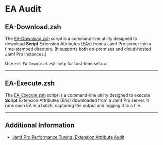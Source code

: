 # EA Audit

## EA-Download.zsh
The [EA-Download.zsh](./EA-Download.zsh) script is a command-line utility designed to download **Script** Extension Attributes (EAs) from a Jamf Pro server into a time-stamped directory. (It supports both on-premises and cloud-hosted Jamf Pro instances.)

Use `zsh EA-Download.zsh help` for first-time set up.

---

## EA-Execute.zsh
The [EA-Execute.zsh](./EA-Execute.zsh) script is a command-line utility designed to execute **Script** Extension Attributes (EAs) downloaded from a Jamf Pro server. It runs each EA in a batch, capturing the output and logging it to a file.

---

## Additional Information

- [Jamf Pro Performance Tuning: Extension Attribute Audit](https://snelson.us/2022/11/ea-audit/)